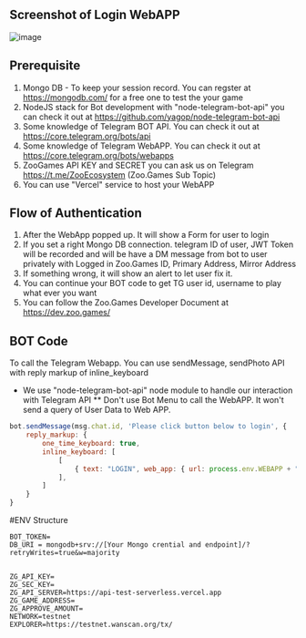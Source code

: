 ## Screenshot of Login WebAPP
![image](https://user-images.githubusercontent.com/128964/229464547-be7f2601-0aa3-4bce-bead-33ad2eda9481.png)

## Prerequisite
1. Mongo DB - To keep your session record. You can regster at https://mongodb.com/ for a free one to test the your game
2. NodeJS stack for Bot development with "node-telegram-bot-api" you can check it out at https://github.com/yagop/node-telegram-bot-api
3. Some knowledge of Telegram BOT API. You can check it out at https://core.telegram.org/bots/api
4. Some knowledge of Telegram WebAPP. You can check it out at https://core.telegram.org/bots/webapps
5. ZooGames API KEY and SECRET you can ask us on Telegram https://t.me/ZooEcosystem (Zoo.Games Sub Topic)
6. You can use "Vercel" service to host your WebAPP

## Flow of Authentication
1. After the WebApp popped up. It will show a Form for user to login
2. If you set a right Mongo DB connection. telegram ID of user, JWT Token will be recorded and will be have a DM message from bot to user privately with Logged in Zoo.Games ID, Primary Address, Mirror Address
3. If something wrong, it will show an alert to let user fix it.
4. You can continue your BOT code to get TG user id, username to play what ever you want
5. You can follow the Zoo.Games Developer Document at https://dev.zoo.games/


## BOT Code
To call the Telegram Webapp. You can use sendMessage, sendPhoto API with reply markup of inline_keyboard

* We use "node-telegram-bot-api" node module to handle our interaction with Telegram API
** Don't use Bot Menu to call the WebAPP. It won't send a query of User Data to Web APP.

```javascript
bot.sendMessage(msg.chat.id, 'Please click button below to login', {
    reply_markup: {
        one_time_keyboard: true,
        inline_keyboard: [
            [
                { text: "LOGIN", web_app: { url: process.env.WEBAPP + "/login" } },
            ],
        ]
    }
}
```

#ENV Structure

```
BOT_TOKEN=
DB_URI = mongodb+srv://[Your Mongo crential and endpoint]/?retryWrites=true&w=majority


ZG_API_KEY=
ZG_SEC_KEY=
ZG_API_SERVER=https://api-test-serverless.vercel.app
ZG_GAME_ADDRESS=
ZG_APPROVE_AMOUNT=
NETWORK=testnet
EXPLORER=https://testnet.wanscan.org/tx/
```
